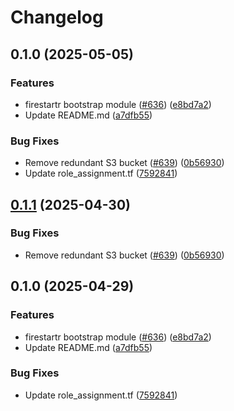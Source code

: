 # Changelog

## 0.1.0 (2025-05-05)


### Features

* firestartr bootstrap module ([#636](https://github.com/prefapp/tfm/issues/636)) ([e8bd7a2](https://github.com/prefapp/tfm/commit/e8bd7a2b6d7b162fb71d8dadbac2e3570c9f293b))
* Update README.md ([a7dfb55](https://github.com/prefapp/tfm/commit/a7dfb55b83447cf3ef08d168ab756e791f322e7a))


### Bug Fixes

* Remove redundant S3 bucket ([#639](https://github.com/prefapp/tfm/issues/639)) ([0b56930](https://github.com/prefapp/tfm/commit/0b5693053633058edc8973a59298006110db0176))
* Update role_assignment.tf ([7592841](https://github.com/prefapp/tfm/commit/75928419415d74de12d2d38a602df7aa703c860e))

## [0.1.1](https://github.com/prefapp/tfm/compare/firestartr-bootstrap-v0.1.0...firestartr-bootstrap-v0.1.1) (2025-04-30)


### Bug Fixes

* Remove redundant S3 bucket ([#639](https://github.com/prefapp/tfm/issues/639)) ([0b56930](https://github.com/prefapp/tfm/commit/0b5693053633058edc8973a59298006110db0176))

## 0.1.0 (2025-04-29)


### Features

* firestartr bootstrap module ([#636](https://github.com/prefapp/tfm/issues/636)) ([e8bd7a2](https://github.com/prefapp/tfm/commit/e8bd7a2b6d7b162fb71d8dadbac2e3570c9f293b))
* Update README.md ([a7dfb55](https://github.com/prefapp/tfm/commit/a7dfb55b83447cf3ef08d168ab756e791f322e7a))


### Bug Fixes

* Update role_assignment.tf ([7592841](https://github.com/prefapp/tfm/commit/75928419415d74de12d2d38a602df7aa703c860e))
